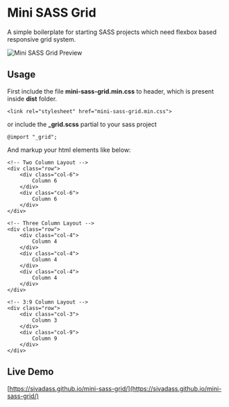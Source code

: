 # Mini SASS Grid
A simple boilerplate for starting SASS projects which need flexbox based responsive grid system.

![Mini SASS Grid Preview](https://res.cloudinary.com/sivadass/image/upload/v1506757990/mini-sass-grid.gif)

## Usage

First include the file **mini-sass-grid.min.css** to header, which is present inside **dist** folder.
```
<link rel="stylesheet" href="mini-sass-grid.min.css">
```
or include the **_grid.scss** partial to your sass project
```
@import "_grid";
```

And markup your html elements like below:

```
<!-- Two Column Layout -->
<div class="row">
    <div class="col-6">
        Column 6
    </div>
    <div class="col-6">
        Column 6
    </div>
</div>

<!-- Three Column Layout -->
<div class="row">
    <div class="col-4">
        Column 4
    </div>
    <div class="col-4">
        Column 4
    </div>
    <div class="col-4">
        Column 4
    </div>
</div>

<!-- 3:9 Column Layout -->
<div class="row">
    <div class="col-3">
        Column 3
    </div>
    <div class="col-9">
        Column 9
    </div>
</div>
```


## Live Demo 
[https://sivadass.github.io/mini-sass-grid/](https://sivadass.github.io/mini-sass-grid/)